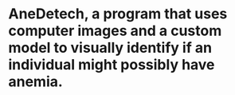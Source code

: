 # AneDetech, a program that uses computer images and a custom model to visually identify if an individual might possibly have anemia.
